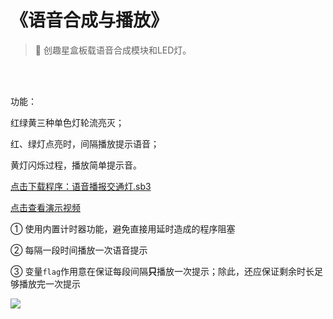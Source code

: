 # 《语音合成与播放》

> 🧰  创趣星盒板载语音合成模块和LED灯。

<br><br>

功能：

红绿黄三种单色灯轮流亮灭；

红、绿灯点亮时，间隔播放提示语音；

黄灯闪烁过程，播放简单提示音。

<a href="/tutorial/starbox_collection/sb3/语音播报交通灯.sb3">点击下载程序：语音播报交通灯.sb3</a>

<a href="https://www.cfunworld.com" target="_blank">点击查看演示视频</a>

① 使用内置计时器功能，避免直接用延时造成的程序阻塞

② 每隔一段时间播放一次语音提示

③ 变量`flag`作用意在保证每段间隔**只**播放一次提示；除此，还应保证剩余时长足够播放完一次提示

<img src="/images/docimg/Snipaste_2025-08-13_11-18-11.png" >
